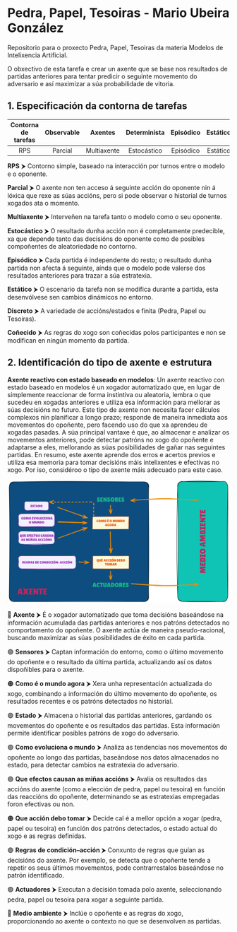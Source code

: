 # Pedra, Papel, Tesoiras - Mario Ubeira González

Repositorio para o proxecto Pedra, Papel, Tesoiras da materia Modelos de Intelixencia Artificial.  

O obxectivo de esta tarefa e crear un axente que se base nos resultados de partidas anteriores para tentar predicir o seguinte movemento do adversario e así maximizar a súa probabilidade de vitoria.  

## 1. Especificación da contorna de tarefas  

| **Contorna de tarefas** | **Observable** | **Axentes** | **Determinista** | **Episódico** | **Estático** | **Discreto** | **Coñecido** |  
|:-----------------------:|:--------------:|:-----------:|:----------------:|:-------------:|:------------:|:------------:|:------------:|  
| RPS                    | Parcial        | Multiaxente | Estocástico      | Episódico      | Estático      | Discreto      | Coñecido     |  

**RPS** ⮞ Contorno simple, baseado na interacción por turnos entre o modelo e o oponente.

**Parcial** ⮞ O axente non ten acceso á seguinte acción do oponente nin á lóxica que rexe as súas accións, pero si pode observar o historial de turnos xogados ata o momento.

**Multiaxente** ⮞ Interveñen na tarefa tanto o modelo como o seu oponente.

**Estocástico** ⮞ O resultado dunha acción non é completamente predecible, xa que depende tanto das decisións do oponente como de posibles compoñentes de aleatoriedade no contorno.

**Episódico** ⮞ Cada partida é independente do resto; o resultado dunha partida non afecta á seguinte, aínda que o modelo pode valerse dos resultados anteriores para trazar a súa estratexia.

**Estático** ⮞ O escenario da tarefa non se modifica durante a partida, esta desenvólvese sen cambios dinámicos no entorno.

**Discreto** ⮞ A variedade de accións/estados e finita (Pedra, Papel ou Tesoiras).

**Coñecido** ⮞ As regras do xogo son coñecidas polos participantes e non se modifican en ningún momento da partida.

## 2. Identificación do tipo de axente e estrutura 

**Axente reactivo con estado baseado en modelos**: Un axente reactivo con estado baseado en modelos é un xogador automatizado que, en lugar de simplemente reaccionar de forma instintiva ou aleatoria, lembra o que sucedeu en xogadas anteriores e utiliza esa información para mellorar as súas decisións no futuro. Este tipo de axente non necesita facer cálculos complexos nin planificar a longo prazo; responde de maneira inmediata aos movementos do opoñente, pero facendo uso do que xa aprendeu de xogadas pasadas. A súa principal vantaxe é que, ao almacenar e analizar os movementos anteriores, pode detectar patróns no xogo do opoñente e adaptarse a eles, mellorando as súas posibilidades de gañar nas seguintes partidas.
En resumo, este axente aprende dos erros e acertos previos e utiliza esa memoria para tomar decisións máis intelixentes e efectivas no xogo. Por iso, considéroo o tipo de axente máis adecuado para este caso.

![](./img/estrutura_do_axente.png)

🔴 **Axente** ⮞ É o xogador automatizado que toma decisións baseándose na información acumulada das partidas anteriores e nos patróns detectados no comportamento do opoñente. O axente actúa de maneira pseudo-racional, buscando maximizar as súas posibilidades de éxito en cada partida.

🟢 **Sensores** ⮞ Captan información do entorno, como o último movemento do opoñente e o resultado da última partida, actualizando así os datos dispoñibles para o axente.

🟠 **Como é o mundo agora** ⮞ Xera unha representación actualizada do xogo, combinando a información do último movemento do opoñente, os resultados recentes e os patróns detectados no historial.

🟣 **Estado** ⮞ Almacena o historial das partidas anteriores, gardando os movementos do opoñente e os resultados das partidas. Esta información permite identificar posibles patróns de xogo do adversario.

🟣 **Como evoluciona o mundo** ⮞ Analiza as tendencias nos movementos do opoñente ao longo das partidas, baseándose nos datos almacenados no estado, para detectar cambios na estratexia do adversario.

🟣 **Que efectos causan as miñas accións**  ⮞ Avalía os resultados das accións do axente (como a elección de pedra, papel ou tesoira) en función das reaccións do opoñente, determinando se as estratexias empregadas foron efectivas ou non.

🟠 **Que acción debo tomar** ⮞ Decide cal é a mellor opción a xogar (pedra, papel ou tesoira) en función dos patróns detectados, o estado actual do xogo e as regras definidas.

🟣 **Regras de condición–acción** ⮞ Conxunto de regras que guían as decisións do axente. Por exemplo, se detecta que o opoñente tende a repetir os seus últimos movementos, pode contrarrestalos baseándose no patrón identificado.

🟢 **Actuadores** ⮞ Executan a decisión tomada polo axente, seleccionando pedra, papel ou tesoira para xogar a seguinte partida.

🔴 **Medio ambiente** ⮞ Inclúe o opoñente e as regras do xogo, proporcionando ao axente o contexto no que se desenvolven as partidas.